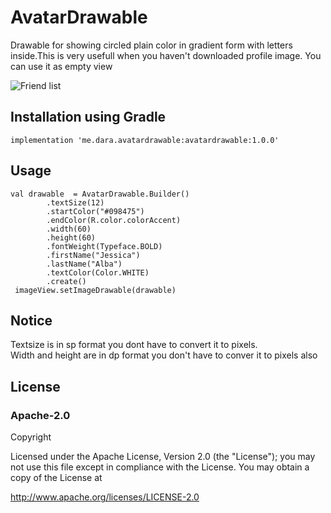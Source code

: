 # AvatarDrawable

Drawable for showing circled plain color in gradient form with letters inside.This is very usefull when you haven't downloaded profile image. You can use it as empty view

![Friend list](https://github.com/vomolis/AvatarDrawable/blob/master/screenshots/screen-1.png?raw=true "Title")


## Installation using Gradle

`implementation 'me.dara.avatardrawable:avatardrawable:1.0.0'`

## Usage

```
val drawable  = AvatarDrawable.Builder()
        .textSize(12)
        .startColor("#098475")
        .endColor(R.color.colorAccent)
        .width(60)
        .height(60)
        .fontWeight(Typeface.BOLD)
        .firstName("Jessica")
        .lastName("Alba")
        .textColor(Color.WHITE)
        .create()
 imageView.setImageDrawable(drawable)
```

## Notice

Textsize is in sp format you dont have to convert it to pixels.<br/>
Width and height are in dp format you don't have to conver it to pixels also


## License
### Apache-2.0
Copyright

Licensed under the Apache License, Version 2.0 (the "License"); you may not use this file except in compliance with the License. You may obtain a copy of the License at

http://www.apache.org/licenses/LICENSE-2.0
